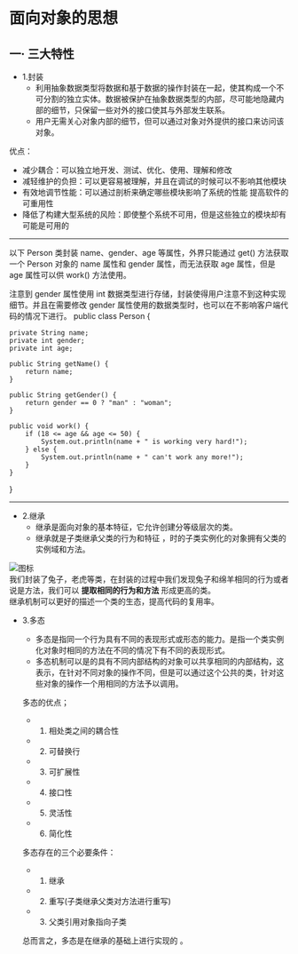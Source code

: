 # 面向对象的思想
## 一· 三大特性  
*  1.封装  
   * 利用抽象数据类型将数据和基于数据的操作封装在一起，使其构成一个不可分割的独立实体。数据被保护在抽象数据类型的内部，尽可能地隐藏内部的细节，只保留一些对外的接口使其与外部发生联系。  
   * 用户无需关心对象内部的细节，但可以通过对象对外提供的接口来访问该对象。

优点：

* 减少耦合：可以独立地开发、测试、优化、使用、理解和修改  
* 减轻维护的负担：可以更容易被理解，并且在调试的时候可以不影响其他模块  
* 有效地调节性能：可以通过剖析来确定哪些模块影响了系统的性能
提高软件的可重用性  
*  降低了构建大型系统的风险：即使整个系统不可用，但是这些独立的模块却有可能是可用的  
* * *
以下 Person 类封装 name、gender、age 等属性，外界只能通过 get() 方法获取一个 Person 对象的 name 属性和 gender 属性，而无法获取 age 属性，但是 age 属性可以供 work() 方法使用。

注意到 gender 属性使用 int 数据类型进行存储，封装使得用户注意不到这种实现细节。并且在需要修改 gender 属性使用的数据类型时，也可以在不影响客户端代码的情况下进行。 
public class Person {

    private String name;
    private int gender;
    private int age;

    public String getName() {
        return name;
    }

    public String getGender() {
        return gender == 0 ? "man" : "woman";
    }

    public void work() {
        if (18 <= age && age <= 50) {
            System.out.println(name + " is working very hard!");
        } else {
            System.out.println(name + " can't work any more!");
        }
    }
}
***
*  2.继承  
   * 继承是面向对象的基本特征，它允许创建分等级层次的类。
   * 继承就是子类继承父类的行为和特征 ，时的子类实例化的对象拥有父类的实例域和方法。  
  
  
  ![图标](https://images2018.cnblogs.com/blog/1250367/201804/1250367-20180430105954270-972245434.png)  
   我们封装了兔子，老虎等类，在封装的过程中我们发现兔子和绵羊相同的行为或者说是方法，我们可以 **提取相同的行为和方法** 形成更高的类。  
   继承机制可以更好的描述一个类的生态，提高代码的复用率。  
     
*  3.多态  
    * 多态是指同一个行为具有不同的表现形式或形态的能力。是指一个类实例化对象时相同的方法在不同的情况下有不同的表现形式。  
    * 多态机制可以是的具有不同内部结构的对象可以共享相同的内部结构，这表示，在针对不同对象的操作不同，但是可以通过这个公共的类，针对这些对象的操作一个用相同的方法予以调用。
     
    多态的优点；   
    * 1. 相处类之间的耦合性  
    * 2. 可替换行
    * 3. 可扩展性
    * 4. 接口性
    * 5. 灵活性
    * 6. 简化性  
    
   多态存在的三个必要条件：
   * 1. 继承
   * 2. 重写(子类继承父类对方法进行重写)  
   * 3. 父类引用对象指向子类  
  
    总而言之，多态是在继承的基础上进行实现的 。